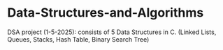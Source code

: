 # Data-Structures-and-Algorithms
DSA project (1-5-2025): consists of 5 Data Structures in C. (Linked Lists, Queues, Stacks, Hash Table, Binary Search Tree)
